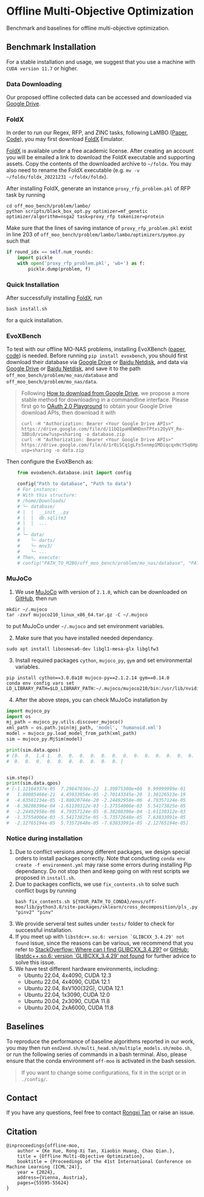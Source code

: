 # Offline Multi-Objective Optimization

Benchmark and baselines for offline multi-objective optimization.



## Benchmark Installation

For a stable installation and usage, we suggest that you use a machine with ``CUDA version 11.7`` or higher.

### Data Downloading

Our proposed offline collected data can be accessed and downloaded via [Google Drive](https://drive.google.com/drive/folders/1SvU-p4Q5KAjPlHrDJ0VGiU2Te_v9g3rT?usp=drive_link).

### FoldX

In order to run our Regex, RFP, and ZINC tasks, following LaMBO ([Paper](https://arxiv.org/abs/2203.12742), [Code](https://github.com/samuelstanton/lambo)), you may first download [FoldX](https://foldxsuite.crg.eu/academic-license-info) Emulator.

[FoldX](https://foldxsuite.crg.eu/academic-license-info) is available under a free academic license. After creating an account you will be emailed a link to download the FoldX executable and supporting assets. Copy the contents of the downloaded archive to ``~/foldx``. You may also need to rename the FoldX executable (e.g. ``mv -v ~/foldx/foldx_20221231 ~/foldx/foldx``).

After installing FoldX, generate an instance ``proxy_rfp_problem.pkl`` of RFP task by running
```shell
cd off_moo_bench/problem/lambo/
python scripts/black_box_opt.py optimizer=mf_genetic optimizer/algorithm=nsga2 task=proxy_rfp tokenizer=protein
```

Make sure that the lines of saving instance of ``proxy_rfp_problem.pkl`` exist in line 203 of  ``off_moo_bench/problem/lambo/lambo/optimizers/pymoo.py`` such that 
```python
if round_idx == self.num_rounds:
    import pickle
    with open('proxy_rfp_problem.pkl', 'wb+') as f:
        pickle.dump(problem, f)
```

### Quick Installation

After successfully installing [FoldX](https://foldxsuite.crg.eu/academic-license-info), run 
```shell
bash install.sh
```
for a quick installation.

### EvoXBench

To test with our offline MO-NAS problems, installing EvoXBench ([paper](https://arxiv.org/abs/2208.04321), [code](https://github.com/EMI-Group/evoxbench)) is needed. Before running ``pip install evoxbench``, you should first download their database via [Google Drive](https://drive.google.com/file/d/11bQ1paHEWHDnnTPtxs2OyVY_Re-38DiO/view?usp=sharing) or [Baidu Netdisk](https://pan.baidu.com/s/1PwWloA543-81O-GFkA7GKg), and data via [Google Drive](https://drive.google.com/file/d/1r0iSCq1gLFs5xnmp1MDiqcqxNcY5q6Hp/view?usp=sharing) or [Baidu Netdisk](https://pan.baidu.com/s/17dUpiIosSCZoSgKXwSBlVg), and save it to the path ``off_moo_bench/problem/mo_nas/database`` and ``off_moo_bench/problem/mo_nas/data``.
>  Following [How to download from Google Drive](https://www.quora.com/How-do-I-download-a-very-large-file-from-Google-Drive/answer/Shane-F-Carr), we propose a more stable method for downloading in a commandline interface. Please first go to [OAuth 2.0 Playground](https://developers.google.com/oauthplayground/) to obtain your Google Drive download APIs, then download it with
> ```shell
> curl -H "Authorization: Bearer <Your Google Drive APIs>" https://drive.google.com/file/d/11bQ1paHEWHDnnTPtxs2OyVY_Re-38DiO/view?usp=sharing -o database.zip
> curl -H "Authorization: Bearer <Your Google Drive APIs>" https://drive.google.com/file/d/1r0iSCq1gLFs5xnmp1MDiqcqxNcY5q6Hp/view?usp=sharing -o data.zip
> ```
Then configure the EvoXBench as:
```python
    from evoxbench.database.init import config

    config("Path to database", "Path to data")
    # For instance:
    # With this structure:
    # /home/Downloads/
    # └─ database/
    # |  |  __init__.py
    # |  |  db.sqlite3
    # |  |  ...
    # |
    # └─ data/
    #    └─ darts/
    #    └─ mnv3/
    #    └─ ...
    # Then, execute:
    # config("PATH_TO_M2BO/off_moo_bench/problem/mo_nas/database", "PATH_TO_M2BO/off_moo_bench/problem/mo_nas/data")
```

### MuJoCo 
1. We use [MuJoCo](https://github.com/google-deepmind/mujoco) with version of ``2.1.0``, which can be downloaded on [GitHub](https://github.com/google-deepmind/mujoco/releases/download/2.1.0/mujoco210-linux-x86_64.tar.gz), then run
```shell
mkdir ~/.mujoco
tar -zxvf mujoco210_linux_x86_64.tar.gz -C ~/.mujoco
```
to put MuJoCo under ``~/.mujoco`` and set environment variables. 

2. Make sure that you have installed needed dependancy.
```shell
sudo apt install libosmesa6-dev libgl1-mesa-glx libglfw3
```

3. Install required packages ``cython``, ``mujoco_py``, ``gym`` and set environmental variables.
```shell
pip install cython==3.0.0a10 mujoco-py==2.1.2.14 gym==0.14.0
conda env config vars set LD_LIBRARY_PATH=$LD_LIBRARY_PATH:~/.mujoco/mujoco210/bin:/usr/lib/nvidia
```

4. After the above steps, you can check MuJoCo installation by 
```python
import mujoco_py
import os
mj_path = mujoco_py.utils.discover_mujoco()
xml_path = os.path.join(mj_path, 'model', 'humanoid.xml')
model = mujoco_py.load_model_from_path(xml_path)
sim = mujoco_py.MjSim(model)

print(sim.data.qpos)
# [0.  0.  1.4 1.  0.  0.  0.  0.  0.  0.  0.  0.  0.  0.  0.  0.  0.  0.
#  0.  0.  0.  0.  0.  0.  0.  0.  0.  0. ]


sim.step()
print(sim.data.qpos)
# [-1.12164337e-05  7.29847036e-22  1.39975300e+00  9.99999999e-01
#   1.80085466e-21  4.45933954e-05 -2.70143345e-20  1.30126513e-19
#  -4.63561234e-05 -1.88020744e-20 -2.24492958e-06  4.79357124e-05
#  -6.38208396e-04 -1.61130312e-03 -1.37554006e-03  5.54173825e-05
#  -2.24492958e-06  4.79357124e-05 -6.38208396e-04 -1.61130312e-03
#  -1.37554006e-03 -5.54173825e-05 -5.73572648e-05  7.63833991e-05
#  -2.12765194e-05  5.73572648e-05 -7.63833991e-05 -2.12765194e-05]
```


### Notice during installation

1. Due to conflict versions among different packages, we design special orders to install packages correctly. Note that conducting ``conda env create -f environment.yml`` may raise some errors during installing Pip dependancy. Do not stop then and keep going on with rest scripts we proposed in ``install.sh``.
2. Due to packages conflicts, we use ``fix_contents.sh`` to solve such conflict bugs by running
    ```shell
    bash fix_contents.sh ${YOUR_PATH_TO_CONDA}/envs/off-moo/lib/python3.8/site-packages/sklearn/cross_decomposition/pls_.py "pinv2" "pinv"
    ```
3. We provide serveral test suites under ``tests/`` folder to check for successful installation.
4. If you meet up with ``libstdc++.so.6: version `GLIBCXX_3.4.29' not found`` issue, since the reasons can be various, we recommend that you refer to [StackOverflow: Where can I find GLIBCXX_3.4.29?](https://stackoverflow.com/questions/65349875/where-can-i-find-glibcxx-3-4-29) or [GitHub: libstdc++.so.6: version `GLIBCXX_3.4.29' not found](https://github.com/pybind/pybind11/discussions/3453) for further advice to solve this issue.
5. We have test different hardware environments, including:
    - Ubuntu 22.04, 4x4090, CUDA 12.3
    - Ubuntu 22.04, 4x4090, CUDA 12.1
    - Ubuntu 22.04, 8xV100(32G), CUDA 12.1
    - Ubuntu 22.04, 1x3090, CUDA 12.0
    - Ubuntu 20.04, 2x3090, CUDA 11.8
    - Ubuntu 20.04, 2xA6000, CUDA 11.8



## Baselines

To reproduce the performance of baseline algorithms reported in our work, you may then run ``end2end.sh/multi_head.sh/multiple_models.sh/mobo.sh``, or run the following series of commands in a bash terminal. Also, please ensure that the conda environment ``off-moo`` is activated in the bash session.

> If you want to change some configurations, fix it in the script or in ``./config/``.

<!-- ### Notes for baselines
- For running special models (``GradNorm``, ``COMs``, etc), data pruning is needed, which corresponds to ``onlybest_1`` in ``--train-data-mode``.
- If you want to implement your own algorithms, put ``model`` and ``trainer`` under ``algorithm`` folder, then choose one MO-solver as what is done in ``scripts/multi_obj_nn.py``. -->

## Contact 
If you have any questions, feel free to contact [Rongxi Tan](https://trxcc.github.io/) or raise an issue.

## Citation

```
@inproceedings{offline-moo,
    author = {Ke Xue, Rong-Xi Tan, Xiaobin Huang, Chao Qian.},
    title = {Offline Multi-Objective Optimization},
    booktitle = {Proceedings of the 41st International Conference on Machine Learning (ICML'24)},
    year = {2024},
    address={Vienna, Austria},
    pages={55595-55624}
}
```
